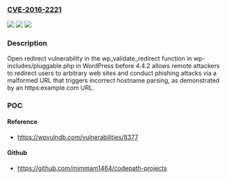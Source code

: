 ### [CVE-2016-2221](https://cve.mitre.org/cgi-bin/cvename.cgi?name=CVE-2016-2221)
![](https://img.shields.io/static/v1?label=Product&message=n%2Fa&color=blue)
![](https://img.shields.io/static/v1?label=Version&message=n%2Fa&color=blue)
![](https://img.shields.io/static/v1?label=Vulnerability&message=n%2Fa&color=brighgreen)

### Description

Open redirect vulnerability in the wp_validate_redirect function in wp-includes/pluggable.php in WordPress before 4.4.2 allows remote attackers to redirect users to arbitrary web sites and conduct phishing attacks via a malformed URL that triggers incorrect hostname parsing, as demonstrated by an https:example.com URL.

### POC

#### Reference
- https://wpvulndb.com/vulnerabilities/8377

#### Github
- https://github.com/mimmam1464/codepath-projects

